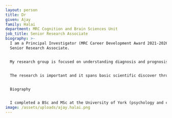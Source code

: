 ```yaml
---
layout: person
title: Dr
given: Ajay
family: Halai
department: MRC Cognition and Brain Sciences Unit
job_title: Senior Research Associate
biography: >-
  I am a Principal Investigator (MRC Career Development Award 2021-2026) and
  Senior Research Associate.


  My research group is focused on understanding diagnosis and prognosis in stroke aphasia using a multi-modal approach (behavioural, neuroimaging, non-invasive brain stimulation, computational modelling and machine learning).


  The research is important and it spans basic scientific discover through to clinical translation, which can impact: 1) our theoretical understanding of how cognitive processes recovery after brain injury, 2) predictive value for prognosis, both for the patients and clinical rehabilitation, and 3) the implementation of novel individualised therapeutics. 


  Biography


  I completed a BSc and MSc at the University of York (psychology and cognitive neuroscience, respectively), followed by a cross discipline PhD (MRC Capacity-Building) at the University of Manchester, combining psychology with neuroimaging. I then moved toward applied research under the mentorship of Prof Matthew Lambon Ralph at the University of Manchester and MRC Cognition and Brain Sciences Unit. I started my own lab in 2021 but I continue to collaborate with a multidisciplinary team, where I use convergent methods to investigate recovery and/or decline following brain disorder.
image: /assets/uploads/ajay.halai.png
---
```

